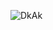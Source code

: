 ![DkAk](https://user-images.githubusercontent.com/81012667/156186961-8b329146-5a2c-4b89-a2d0-a8bc1bdbdb95.gif)
